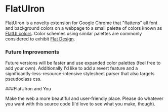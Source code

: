 # FlatUIron

FlatUIron is a novelty extension for Google Chrome that "flattens" all font and background colors on a webpage to a small palette of colors known as [FlatUI colors](http://flatuicolors.com/). Color schemes using similar palettes are commonly considered to exhibit [Flat Design](http://en.wikipedia.org/wiki/Flat_design).

### Future Improvements

Future versions will be faster and use expanded color palettes (feel free to add your own). Additionally I'd like to add a revert feature and a significantly-less-resource-intensive stylesheet parser that also targets pseudoclass css.

###FlatUIron and You

Make the web a more beautiful and user-friendly place. Please do whatever you want with this source code (I'd love to see what you make, though).
